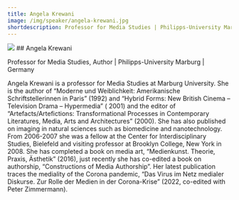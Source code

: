 ```yaml
---
title: Angela Krewani 
image: /img/speaker/angela-krewani.jpg
shortdescription: Professor for Media Studies | Philipps-University Marburg | Germany 
---
```

<img src="/img/speaker/angela-krewani.jpg">
## Angela Krewani

Professor for Media Studies, Author | Philipps-University Marburg | Germany 

Angela Krewani is a professor for Media Studies at Marburg University. She is the author of “Moderne und Weiblichkeit: Amerikanische Schriftstellerinnen in Paris” (1992) and “Hybrid Forms: New British Cinema – Television Drama – Hypermedia” ( 2001) and the editor of “Artefacts/Artefictions: Transformational Processes in Contemporary Literatures, Media, Arts and Architectures” (2000). She has also published on imaging in natural sciences such as biomedicine and nanotechnology. From 2006-2007 she was a fellow at the Center for Interdisciplinary Studies, Bielefeld and visiting professor at Brooklyn College, New York in 2008. She has completed a book on media art, “Medienkunst. Theorie, Praxis, Ästhetik” (2016), just recently she has co-edited a book on authorship, “Constructions of Media Authorship”. Her latest publication traces the mediality of the Corona pandemic, “Das Virus im Netz medialer Diskurse. Zur Rolle der Medien in der Corona-Krise” (2022, co-edited with Peter Zimmermann).  


